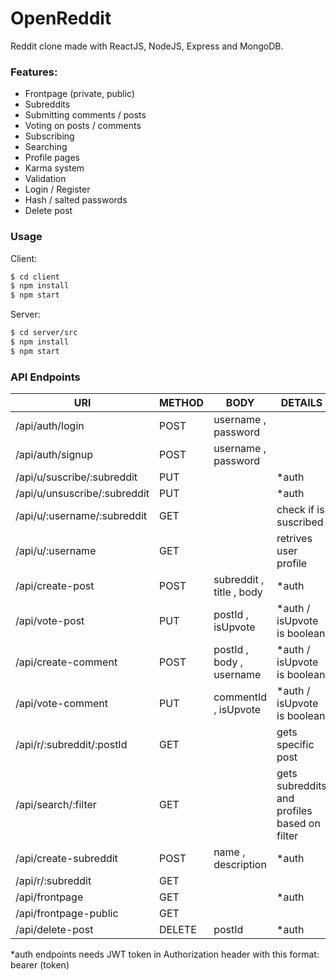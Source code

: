 # OpenReddit

Reddit clone made with ReactJS, NodeJS, Express and MongoDB.

### Features:
* Frontpage (private, public)
* Subreddits
* Submitting comments / posts 
* Voting on posts / comments
* Subscribing
* Searching
* Profile pages
* Karma system
* Validation
* Login / Register
* Hash / salted passwords
* Delete post


### Usage
Client:
```sh
$ cd client
$ npm install 
$ npm start
```
Server:
```sh
$ cd server/src
$ npm install
$ npm start
```

### API Endpoints

| URl | METHOD | BODY| DETAILS  |
| ------ | ------ | ------|------|
| /api/auth/login | POST | username , password | |
| /api/auth/signup | POST |username , password | |
| /api/u/suscribe/:subreddit | PUT | | *auth|
| /api/u/unsuscribe/:subreddit | PUT || *auth|
| /api/u/:username/:subreddit | GET || check if is suscribed|
| /api/u/:username | GET || retrives user profile|
| /api/create-post | POST |subreddit , title , body| *auth|
| /api/vote-post | PUT |postId , isUpvote|*auth / isUpvote is boolean |
| /api/create-comment | POST |postId , body , username| *auth / isUpvote is boolean|
| /api/vote-comment | PUT |commentId ,  isUpvote| *auth / isUpvote is boolean|
| /api/r/:subreddit/:postId | GET || gets specific post |
| /api/search/:filter | GET || gets subreddits and profiles based on filter |
| /api/create-subreddit | POST |name , description|  *auth |
| /api/r/:subreddit | GET || |
| /api/frontpage | GET || *auth|
| /api/frontpage-public | GET || |
| /api/delete-post | DELETE |postId|*auth |

 *auth endpoints needs JWT token in Authorization header with this format: bearer (token) 